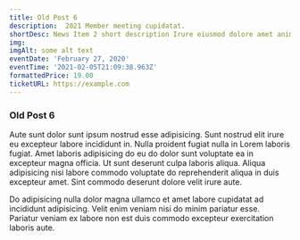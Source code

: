 ```yaml
---
title: Old Post 6
description:  2021 Member meeting cupidatat.
shortDesc: News Item 2 short description Irure eiusmod dolore amet anim non laboris amet.
img: 
imgAlt: some alt text
eventDate: 'February 27, 2020'
eventTime: '2021-02-05T21:09:38.963Z'
formattedPrice: 19.00
ticketURL: https://example.com
---
```


### Old Post 6

Aute sunt dolor sunt ipsum nostrud esse adipisicing. Sunt nostrud elit irure eu excepteur labore incididunt in. Nulla proident fugiat nulla in Lorem laboris fugiat. Amet laboris adipisicing do eu do dolor sunt voluptate ea in excepteur magna officia. Ut sunt deserunt culpa laboris aliqua. Aliqua adipisicing nisi labore commodo voluptate do reprehenderit aliqua in duis excepteur amet. Sint commodo deserunt dolore velit irure aute.

Do adipisicing nulla dolor magna ullamco et amet labore cupidatat ad incididunt adipisicing. Velit enim veniam nisi do minim pariatur esse. Pariatur veniam ex labore non est duis commodo excepteur exercitation laboris aute. 